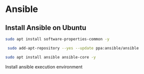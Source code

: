 # Ansible
## Install Ansible on Ubuntu
```Bash
sudo apt install software-properties-common -y
```
```Bash
 sudo add-apt-repository --yes --update ppa:ansible/ansible
```
```Bash
sudo apt install ansible ansible-core -y
```
Install ansible execution environment
